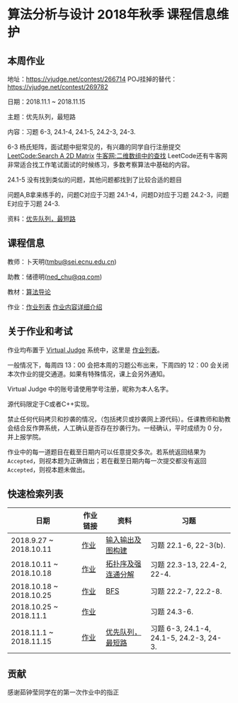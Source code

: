 # 算法分析与设计 2018年秋季 课程信息维护

## 本周作业
地址：https://vjudge.net/contest/266714
POJ挂掉的替代：https://vjudge.net/contest/269782

日期：2018.11.1 ~ 2018.11.15

主题：优先队列，最短路

内容：习题  6-3, 24.1-4, 24.1-5, 24.2-3, 24-3.

6-3 杨氏矩阵，面试题中挺常见的，有兴趣的同学自行注册提交 [LeetCode:Search A 2D Matrix](https://leetcode.com/problems/search-a-2d-matrix/)
 [牛客网:二维数组中的查找](https://www.nowcoder.com/ta/coding-interviews?page=1)
LeetCode还有牛客网非常适合找工作笔试面试的时候练习，多数考察算法中基础的内容。

24.1-5 没有找到类似的问题，其他问题都找到了比较合适的题目

问题A,B拿来练手的，问题C对应于习题 24.1-4，问题D对应于习题 24.2-3，问题E对应于习题 24-3.

资料：[优先队列，最短路](tutorial-on-PQ-SP.md)

## 课程信息
教师：卜天明(tmbu@sei.ecnu.edu.cn)

助教：储德明(ned_chu@qq.com)

教材：[算法导论](https://www.amazon.cn/dp/B00AK7BYJY/)

作业：[作业列表](https://vjudge.net/contest#category=all&running=0&title=&owner=seitraining) [作业内容详细介绍](./course-detail.md)

## 关于作业和考试
作业均布置于 [Virtual Judge](https://vjudge.net/) 系统中，这里是 [作业列表](https://vjudge.net/contest#category=all&running=0&title=&owner=seitraining)。

一般情况下，每周四 13：00 会把本周的习题公布出来，下周四的 12：00 会关闭本次作业的提交通道。如果有特殊情况，课上会另外通知。

Virtual Judge 中的账号请使用学号注册，昵称为本人名字。

源代码限定于C或者C++实现。

禁止任何代码拷贝和抄袭的情况，（包括拷贝或抄袭网上源代码）。任课教师和助教会结合反作弊系统，人工确认是否存在抄袭行为。一经确认，平时成绩为 0 分，并上报学院。

作业中的每一道题目在截至日期内可以任意提交多次。若系统返回结果为 `Accepted`，则视本题为正确做出；若在截至日期内每一次提交都没有返回 `Accepted`，则视本题未做出。

## 快速检索列表

| 日期                    | 作业链接                                  | 资料                                                       | 习题                                     |
| ----------------------- | ----------------------------------------- | ---------------------------------------------------------- | ---------------------------------------- |
| 2018.9.27 ~ 2018.10.11  | [作业](https://vjudge.net/contest/256823) | [输入输出及图构建](./tutorial-on-IO-graph-construction.md) | 习题 22.1-6, 22-3(b).                    |
| 2018.10.11 ~ 2018.10.18 | [作业](https://vjudge.net/contest/260682) | [拓扑序及强连通分解](./tutorial-topo-SCC.md)               | 习题 22.3-13, 22.4-2, 22-4.               |
| 2018.10.18 ~ 2018.10.25 | [作业](https://vjudge.net/contest/262867) | [BFS](./tutorial-on-BFS.md)                                | 习题 22.2-7, 22.2-8.                     |
| 2018.10.25 ~ 2018.11.1  | [作业](https://vjudge.net/contest/265008) |                                                            | 习题 24.3-6.                             |
| 2018.11.1 ~ 2018.11.15   | [作业](https://vjudge.net/contest/266714) | [优先队列，最短路](tutorial-on-PQ-SP.md)                   | 习题  6-3, 24.1-4, 24.1-5, 24.2-3, 24-3. |

## 贡献
感谢茹钟莹同学在的第一次作业中的指正